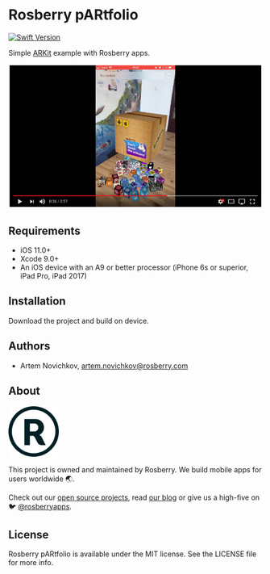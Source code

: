 # Rosberry pARtfolio

[![Swift Version](https://img.shields.io/badge/swift-4.0-orange.svg)](https://swift.org/)

Simple [ARKit](https://developer.apple.com/arkit/) example with Rosberry apps.

[![pARtfolio Demo](.github/demo.png)](bit.ly/2xQRVUr)

## Requirements

- iOS 11.0+
- Xcode 9.0+
- An iOS device with an A9 or better processor (iPhone 6s or superior, iPad Pro, iPad 2017)

## Installation

Download the project and build on device.

## Authors

* Artem Novichkov, artem.novichkov@rosberry.com

## About

<img src="https://github.com/rosberry/Foundation/blob/master/Assets/logo.png?raw=true" width="100" />

This project is owned and maintained by Rosberry. We build mobile apps for users worldwide 🌏.

Check out our [open source projects](https://github.com/rosberry), read [our blog](https://medium.com/@Rosberry) or give us a high-five on 🐦 [@rosberryapps](http://twitter.com/RosberryApps).

## License

Rosberry pARtfolio is available under the MIT license. See the LICENSE file for more info.
